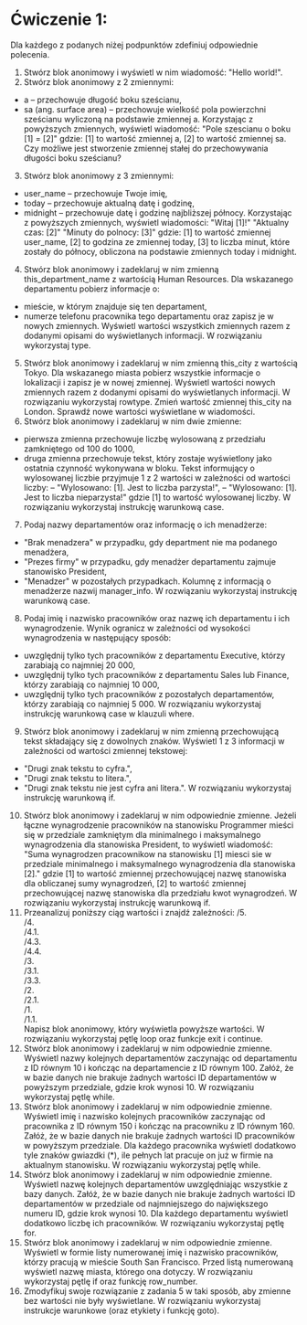 # Ćwiczenie 1:
Dla każdego z podanych niżej podpunktów zdefiniuj odpowiednie polecenia. 

1. Stwórz blok anonimowy i wyświetl w nim wiadomość: "Hello world!".
2. Stwórz blok anonimowy z 2 zmiennymi:
- a – przechowuje długość boku sześcianu,
- sa (ang. surface area) – przechowuje wielkość pola powierzchni sześcianu wyliczoną na podstawie zmiennej a.
Korzystając z powyższych zmiennych, wyświetl wiadomość:
"Pole szescianu o boku [1] = [2]"
gdzie:
[1] to wartość zmiennej a,
[2] to wartość zmiennej sa.
Czy możliwe jest stworzenie zmiennej stałej do przechowywania długości boku sześcianu?
3. Stwórz blok anonimowy z 3 zmiennymi:
- user_name – przechowuje Twoje imię,
- today – przechowuje aktualną datę i godzinę,
- midnight – przechowuje datę i godzinę najbliższej północy.
Korzystając z powyższych zmiennych, wyświetl wiadomości:
"Witaj [1]!"
"Aktualny czas: [2]"
"Minuty do polnocy: [3]"
gdzie:
[1] to wartość zmiennej user_name,
[2] to godzina ze zmiennej today,
[3] to liczba minut, które zostały do północy, obliczona na podstawie zmiennych today i midnight.
4. Stwórz blok anonimowy i zadeklaruj w nim zmienną this_department_name z wartością Human Resources. Dla wskazanego departamentu pobierz informacje o:
- mieście, w którym znajduje się ten departament,
- numerze telefonu pracownika tego departamentu
oraz zapisz je w nowych zmiennych. Wyświetl wartości wszystkich zmiennych razem z dodanymi opisami do wyświetlanych informacji. W rozwiązaniu wykorzystaj type.
5. Stwórz blok anonimowy i zadeklaruj w nim zmienną this_city z wartością Tokyo. Dla wskazanego miasta pobierz wszystkie informacje o lokalizacji i zapisz je w nowej zmiennej. Wyświetl wartości nowych zmiennych razem z dodanymi opisami do wyświetlanych informacji. W rozwiązaniu wykorzystaj rowtype.
Zmień wartość zmiennej this_city na London. Sprawdź nowe wartości wyświetlane w wiadomości.
6. Stwórz blok anonimowy i zadeklaruj w nim dwie zmienne:
- pierwsza zmienna przechowuje liczbę wylosowaną z przedziału zamkniętego od 100 do 1000,
- druga zmienna przechowuje tekst, który zostaje wyświetlony jako ostatnia czynność wykonywana w bloku.
Tekst informujący o wylosowanej liczbie przyjmuje 1 z 2 wartości w zależności od wartości liczby:
– "Wylosowano: [1]. Jest to liczba parzysta!",
– "Wylosowano: [1]. Jest to liczba nieparzysta!"
gdzie
[1] to wartość wylosowanej liczby.
W rozwiązaniu wykorzystaj instrukcję warunkową case.
7. Podaj nazwy departamentów oraz informację o ich menadżerze:
- "Brak menadzera" w przypadku, gdy department nie ma podanego menadżera,
- "Prezes firmy" w przypadku, gdy menadżer departamentu zajmuje stanowisko President,
- "Menadzer" w pozostałych przypadkach.
Kolumnę z informacją o menadżerze nazwij manager_info. W rozwiązaniu wykorzystaj instrukcję warunkową case.
8. Podaj imię i nazwisko pracowników oraz nazwę ich departamentu i ich wynagrodzenie. Wynik ogranicz w zależności od wysokości wynagrodzenia w następujący sposób:
- uwzględnij tylko tych pracowników z departamentu Executive, którzy zarabiają co najmniej 20 000,
- uwzględnij tylko tych pracowników z departamentu Sales lub Finance, którzy zarabiają co najmniej 10 000,
- uwzględnij tylko tych pracowników z pozostałych departamentów, którzy zarabiają co najmniej 5 000.
W rozwiązaniu wykorzystaj instrukcję warunkową case w klauzuli where.
9. Stwórz blok anonimowy i zadeklaruj w nim zmienną przechowującą tekst składający się z dowolnych znaków. Wyświetl 1 z 3 informacji w zależności od wartości zmiennej tekstowej:
- "Drugi znak tekstu to cyfra.",
- "Drugi znak tekstu to litera.",
- "Drugi znak tekstu nie jest cyfra ani litera.".
W rozwiązaniu wykorzystaj instrukcję warunkową if.
10. Stwórz blok anonimowy i zadeklaruj w nim odpowiednie zmienne. Jeżeli łączne wynagrodzenie pracowników na stanowisku Programmer mieści się w przedziale zamkniętym dla minimalnego i maksymalnego wynagrodzenia dla stanowiska President, to wyświetl wiadomość:
"Suma wynagrodzen pracownikow na stanowisku [1] miesci sie w przedziale minimalnego i maksymalnego wynagrodzenia dla stanowiska [2]."
gdzie
[1] to wartość zmiennej przechowującej nazwę stanowiska dla obliczanej sumy wynagrodzeń,
[2] to wartość zmiennej przechowującej nazwę stanowiska dla przedziału kwot wynagrodzeń.
W rozwiązaniu wykorzystaj instrukcję warunkową if.
11. Przeanalizuj poniższy ciąg wartości i znajdź zależności:
/5.\
/4.\
/4.1.\
/4.3.\
/4.4.\
/3.\
/3.1.\
/3.3.\
/2.\
/2.1.\
/1.\
/1.1.\
Napisz blok anonimowy, który wyświetla powyższe wartości. W rozwiązaniu wykorzystaj pętlę loop oraz funkcje exit i continue.
12. Stwórz blok anonimowy i zadeklaruj w nim odpowiednie zmienne. Wyświetl nazwy kolejnych departamentów zaczynając od departamentu z ID równym 10 i kończąc na departamencie z ID równym 100. Załóż, że w bazie danych nie brakuje żadnych wartości ID departamentów w powyższym przedziale, gdzie krok wynosi 10. W rozwiązaniu wykorzystaj pętlę while.
13. Stwórz blok anonimowy i zadeklaruj w nim odpowiednie zmienne. Wyświetl imię i nazwisko kolejnych pracowników zaczynając od pracownika z ID równym 150 i kończąc na pracowniku z ID równym 160. Załóż, że w bazie danych nie brakuje żadnych wartości ID pracowników w powyższym przedziale. Dla każdego pracownika wyświetl dodatkowo tyle znaków gwiazdki (*), ile pełnych lat pracuje on już w firmie na aktualnym stanowisku. W rozwiązaniu wykorzystaj pętlę while. 
14. Stwórz blok anonimowy i zadeklaruj w nim odpowiednie zmienne. Wyświetl nazwę kolejnych departamentów uwzględniając wszystkie z bazy danych. Załóż, że w bazie danych nie brakuje żadnych wartości ID departamentów w przedziale od najmniejszego do największego numeru ID, gdzie krok wynosi 10. Dla każdego departamentu wyświetl dodatkowo liczbę ich pracowników. W rozwiązaniu wykorzystaj pętlę for. 
15. Stwórz blok anonimowy i zadeklaruj w nim odpowiednie zmienne. Wyświetl w formie listy numerowanej imię i nazwisko pracowników, którzy pracują w mieście South San Francisco. Przed listą numerowaną wyświetl nazwę miasta, którego ona dotyczy. W rozwiązaniu wykorzystaj pętlę if oraz funkcję row_number.
16. Zmodyfikuj swoje rozwiązanie z zadania 5 w taki sposób, aby zmienne bez wartości nie były wyświetlane. W rozwiązaniu wykorzystaj instrukcje warunkowe (oraz etykiety i funkcję goto).
